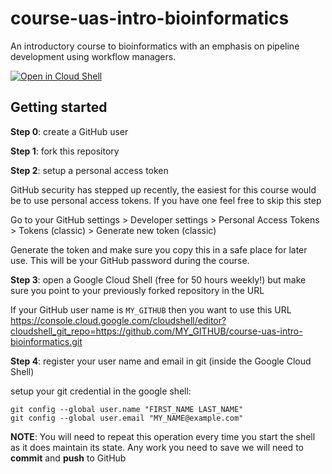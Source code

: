 # course-uas-intro-bioinformatics

An introductory course to bioinformatics with an emphasis on pipeline development using workflow managers.

[![Open in Cloud Shell](https://gstatic.com/cloudssh/images/open-btn.svg)](https://console.cloud.google.com/cloudshell/editor?cloudshell_git_repo=https://github.com/priesgo/course-uas-intro-bioinformatics.git)


## Getting started

**Step 0**: create a GitHub user

**Step 1**: fork this repository

**Step 2**: setup a personal access token

GitHub security has stepped up recently, the easiest for this course would be to use personal access tokens. If you have one feel free to skip this step

Go to your GitHub settings > Developer settings > Personal Access Tokens > Tokens (classic) > Generate new token (classic)

Generate the token and make sure you copy this in a safe place for later use. This will be your GitHub password during the course.

**Step 3**: open a Google Cloud Shell (free for 50 hours weekly!) but make sure you point to your previously forked repository in the URL

If your GitHub user name is `MY_GITHUB` then you want to use this URL https://console.cloud.google.com/cloudshell/editor?cloudshell_git_repo=https://github.com/MY_GITHUB/course-uas-intro-bioinformatics.git

**Step 4**: register your user name and email in git (inside the Google Cloud Shell)

setup your git credential in the google shell:
```
git config --global user.name "FIRST_NAME LAST_NAME"
git config --global user.email "MY_NAME@example.com"
```

**NOTE**: You will need to repeat this operation every time you start the shell as it does maintain its state. Any work you need to save we will need to **commit** and **push** to GitHub
